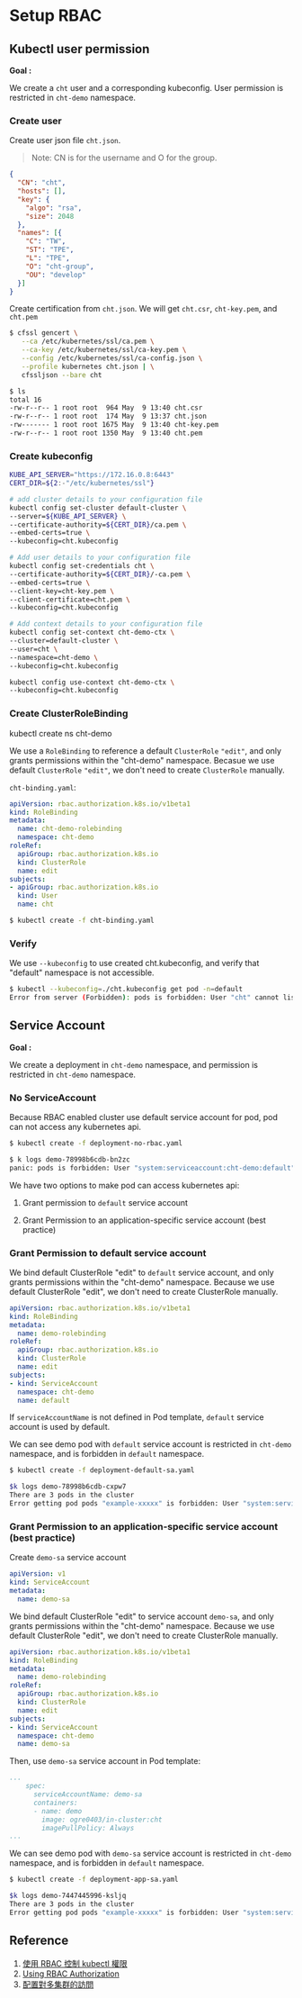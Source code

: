 # Setup RBAC

## Kubectl user permission

 **Goal :**

 We create a `cht` user and a corresponding kubeconfig. User permission is restricted in `cht-demo` namespace.

### Create user

Create user json file `cht.json`. 
> Note: CN is for the username and O for the group.

```json
{
  "CN": "cht",
  "hosts": [],
  "key": {
    "algo": "rsa",
    "size": 2048
  },
  "names": [{
    "C": "TW",
    "ST": "TPE",
    "L": "TPE",
    "O": "cht-group",
    "OU": "develop"
  }]
}
```

Create certification from `cht.json`. We will get `cht.csr`, `cht-key.pem`, and `cht.pem`

```sh
$ cfssl gencert \
   --ca /etc/kubernetes/ssl/ca.pem \
   --ca-key /etc/kubernetes/ssl/ca-key.pem \
   --config /etc/kubernetes/ssl/ca-config.json \
   --profile kubernetes cht.json | \
   cfssljson --bare cht

$ ls 
total 16
-rw-r--r-- 1 root root  964 May  9 13:40 cht.csr
-rw-r--r-- 1 root root  174 May  9 13:37 cht.json
-rw------- 1 root root 1675 May  9 13:40 cht-key.pem
-rw-r--r-- 1 root root 1350 May  9 13:40 cht.pem
```

### Create kubeconfig

```sh
KUBE_API_SERVER="https://172.16.0.8:6443"
CERT_DIR=${2:-"/etc/kubernetes/ssl"}

# add cluster details to your configuration file
kubectl config set-cluster default-cluster \
--server=${KUBE_API_SERVER} \
--certificate-authority=${CERT_DIR}/ca.pem \
--embed-certs=true \
--kubeconfig=cht.kubeconfig

# Add user details to your configuration file
kubectl config set-credentials cht \
--certificate-authority=${CERT_DIR}/-ca.pem \
--embed-certs=true \
--client-key=cht-key.pem \
--client-certificate=cht.pem \
--kubeconfig=cht.kubeconfig

# Add context details to your configuration file
kubectl config set-context cht-demo-ctx \
--cluster=default-cluster \
--user=cht \
--namespace=cht-demo \
--kubeconfig=cht.kubeconfig

kubectl config use-context cht-demo-ctx \
--kubeconfig=cht.kubeconfig
```

### Create ClusterRoleBinding

kubectl create ns cht-demo

We use a `RoleBinding` to  reference a default `ClusterRole` `"edit"`, and only grants permissions within the "cht-demo" namespace. 
Becasue we use default `ClusterRole` `"edit"`, we don't need to create `ClusterRole` manually.

`cht-binding.yaml`:

```yaml
apiVersion: rbac.authorization.k8s.io/v1beta1
kind: RoleBinding
metadata:
  name: cht-demo-rolebinding
  namespace: cht-demo
roleRef:
  apiGroup: rbac.authorization.k8s.io
  kind: ClusterRole
  name: edit
subjects:
- apiGroup: rbac.authorization.k8s.io
  kind: User
  name: cht
```

```sh
$ kubectl create -f cht-binding.yaml
```

### Verify 

We use `--kubeconfig` to use created cht.kubeconfig, and verify that "default" namespace is not accessible. 

```sh
$ kubectl --kubeconfig=./cht.kubeconfig get pod -n=default
Error from server (Forbidden): pods is forbidden: User "cht" cannot list pods in the namespace "default"
```

## Service Account

**Goal :**

We create a deployment in `cht-demo` namespace, and permission is restricted in `cht-demo` namespace.

### No ServiceAccount

Because RBAC enabled cluster use default service account for pod, pod can not access any kubernetes api.

```sh
$ kubectl create -f deployment-no-rbac.yaml

$ k logs demo-78998b6cdb-bn2zc                                                                                                                     (kubernetes/cht-demo)
panic: pods is forbidden: User "system:serviceaccount:cht-demo:default" cannot list pods in the namespace "cht-demo"
```

We have two options to make pod can access kubernetes api:

1. Grant permission to `default` service account

2. Grant Permission to an application-specific service account  (best practice)

### Grant Permission to default service account

We bind default ClusterRole "edit" to `default` service account, and only grants permissions within the "cht-demo" namespace.
Because we use default ClusterRole "edit", we don't need to create ClusterRole manually.

```yaml
apiVersion: rbac.authorization.k8s.io/v1beta1
kind: RoleBinding
metadata:
  name: demo-rolebinding
roleRef:
  apiGroup: rbac.authorization.k8s.io
  kind: ClusterRole
  name: edit
subjects:
- kind: ServiceAccount
  namespace: cht-demo
  name: default
```

If `serviceAccountName` is not defined in Pod template, `default` service account is used by default.

We can see demo pod with `default` service account is restricted in `cht-demo` namespace, and is forbidden in `default` namespace.

```sh
$ kubectl create -f deployment-default-sa.yaml

$k logs demo-78998b6cdb-cxpw7                                                                                                                     (kubernetes/cht-demo)
There are 3 pods in the cluster
Error getting pod pods "example-xxxxx" is forbidden: User "system:serviceaccount:cht-demo:default" cannot get pods in the namespace "default"
```

### Grant Permission to an application-specific service account  (best practice)


Create `demo-sa` service account

```yaml
apiVersion: v1
kind: ServiceAccount
metadata:
  name: demo-sa
```


We bind default ClusterRole "edit" to service account `demo-sa`, and only grants permissions within the "cht-demo" namespace.
Because we use default ClusterRole "edit", we don't need to create ClusterRole manually.

```yaml
apiVersion: rbac.authorization.k8s.io/v1beta1
kind: RoleBinding
metadata:
  name: demo-rolebinding
roleRef:
  apiGroup: rbac.authorization.k8s.io
  kind: ClusterRole
  name: edit
subjects:
- kind: ServiceAccount
  namespace: cht-demo
  name: demo-sa
```

Then, use `demo-sa` service account in Pod template:

```yaml
...
    spec:
      serviceAccountName: demo-sa
      containers:
      - name: demo
        image: ogre0403/in-cluster:cht
        imagePullPolicy: Always
...
```


We can see demo pod with `demo-sa` service account is restricted in `cht-demo` namespace, and is forbidden in `default` namespace.

```sh
$ kubectl create -f deployment-app-sa.yaml

$k logs demo-7447445996-ksljq                                                                                                                     (kubernetes/cht-demo)
There are 3 pods in the cluster
Error getting pod pods "example-xxxxx" is forbidden: User "system:serviceaccount:cht-demo:demo-sa" cannot get pods in the namespace "default"
```



## Reference
1. [使用 RBAC 控制 kubectl 權限](https://mritd.me/2018/03/20/use-rbac-to-control-kubectl-permissions/)
2. [Using RBAC Authorization](https://kubernetes.io/docs/admin/authorization/rbac/#)
3. [配置對多集群的訪問](https://kubernetes.io/cn/docs/tasks/access-application-cluster/configure-access-multiple-clusters/)
